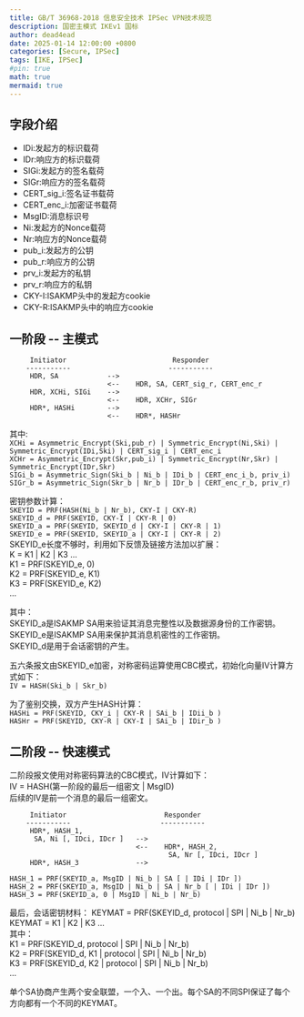 ```yaml
---
title: GB/T 36968-2018 信息安全技术 IPSec VPN技术规范
description: 国密主模式 IKEv1 国标
author: dead4ead
date: 2025-01-14 12:00:00 +0800
categories: [Secure, IPSec]
tags: [IKE, IPSec]
#pin: true
math: true
mermaid: true
---
```


## 字段介绍
- IDi:发起方的标识载荷  
- IDr:响应方的标识载荷  
- SIGi:发起方的签名载荷  
- SIGr:响应方的签名载荷  
- CERT_sig_i:签名证书载荷  
- CERT_enc_i:加密证书载荷  
- MsgID:消息标识号  
- Ni:发起方的Nonce载荷  
- Nr:响应方的Nonce载荷  
- pub_i:发起方的公钥  
- pub_r:响应方的公钥  
- prv_i:发起方的私钥  
- prv_r:响应方的私钥  
- CKY-I:ISAKMP头中的发起方cookie  
- CKY-R:ISAKMP头中的响应方cookie  
  
## 一阶段 -- 主模式

```
     Initiator                          Responder  
    -----------                        -----------  
     HDR, SA            -->  
                        <--    HDR, SA, CERT_sig_r, CERT_enc_r  
     HDR, XCHi, SIGi    -->  
                        <--    HDR, XCHr, SIGr  
     HDR*, HASHi        -->  
                        <--    HDR*, HASHr
```
其中:  
`XCHi = Asymmetric_Encrypt(Ski,pub_r) | Symmetric_Encrypt(Ni,Ski) | Symmetric_Encrypt(IDi,Ski) | CERT_sig_i | CERT_enc_i`  
`XCHr = Asymmetric_Encrypt(Skr,pub_i) | Symmetric_Encrypt(Nr,Skr) | Symmetric_Encrypt(IDr,Skr)`  
`SIGi_b = Asymmetric_Sign(Ski_b | Ni_b | IDi_b | CERT_enc_i_b, priv_i)`  
`SIGr_b = Asymmetric_Sign(Skr_b | Nr_b | IDr_b | CERT_enc_r_b, priv_r)`  

密钥参数计算：  
`SKEYID = PRF(HASH(Ni_b | Nr_b), CKY-I | CKY-R)`  
`SKEYID_d = PRF(SKEYID, CKY-I | CKY-R | 0)`  
`SKEYID_a = PRF(SKEYID, SKEYID_d | CKY-I | CKY-R | 1)`  
`SKEYID_e = PRF(SKEYID, SKEYID_a | CKY-I | CKY-R | 2)`  
  SKEYID_e长度不够时，利用如下反馈及链接方法加以扩展：  
  K = K1 | K2 | K3 ...  
  K1 = PRF(SKEYID_e, 0)  
  K2 = PRF(SKEYID_e, K1)  
  K3 = PRF(SKEYID_e, K2)  
  ...  

其中：  
SKEYID_a是ISAKMP SA用来验证其消息完整性以及数据源身份的工作密钥。  
SKEYID_e是ISAKMP SA用来保护其消息机密性的工作密钥。  
SKEYID_d是用于会话密钥的产生。  

五六条报文由SKEYID_e加密，对称密码运算使用CBC模式，初始化向量IV计算方式如下：  
`IV = HASH(Ski_b | Skr_b)`  

为了鉴别交换，双方产生HASH计算：  
`HASHi = PRF(SKEYID, CKY_i | CKY-R | SAi_b | IDii_b )`  
`HASHr = PRF(SKEYID, CKY-R | CKY-I | SAi_b | IDir_b )`


## 二阶段 -- 快速模式
二阶段报文使用对称密码算法的CBC模式，IV计算如下：  
IV = HASH(第一阶段的最后一组密文 | MsgID)    
后续的IV是前一个消息的最后一组密文。  

```
     Initiator                        Responder  
    -----------                      -----------  
     HDR*, HASH_1, 
      SA, Ni [, IDci, IDcr ]   -->  
                               <--    HDR*, HASH_2, 
                                       SA, Nr [, IDci, IDcr ]  
     HDR*, HASH_3              -->  
```
`HASH_1 = PRF(SKEYID_a, MsgID | Ni_b | SA [ | IDi | IDr ])`  
`HASH_2 = PRF(SKEYID_a, MsgID | Ni_b | SA | Nr_b [ | IDi | IDr ])`  
`HASH_3 = PRF(SKEYID_a, 0 | MsgID | Ni_b | Nr_b)`  

最后，会话密钥材料： 
KEYMAT = PRF(SKEYID_d, protocol | SPI | Ni_b | Nr_b)  
KEYMAT = K1 | K2 | K3 ...  
其中：  
K1 = PRF(SKEYID_d, protocol | SPI | Ni_b | Nr_b)  
K2 = PRF(SKEYID_d, K1 | protocol | SPI | Ni_b | Nr_b)  
K3 = PRF(SKEYID_d, K2 | protocol | SPI | Ni_b | Nr_b)  
...    

单个SA协商产生两个安全联盟，一个入、一个出。每个SA的不同SPI保证了每个方向都有一个不同的KEYMAT。
